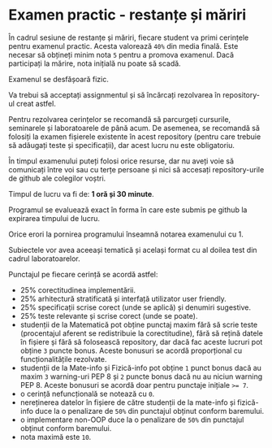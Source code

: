 # Examen practic - restanțe și măriri

În cadrul sesiune de restanțe și măriri, fiecare student va primi cerințele pentru examenul practic. Acesta valorează `40%` din media finală. Este necesar să obțineți minim nota `5` pentru a promova examenul. Dacă participați la mărire, nota inițială nu poate să scadă.

Examenul se desfășoară fizic.

Va trebui să acceptați assignmentul și să încărcați rezolvarea în repository-ul creat astfel.

Pentru rezolvarea cerințelor se recomandă să parcurgeți cursurile, seminarele și laboratoarele de până acum. De asemenea, se recomandă să folosiți la examen fișierele existente în acest repository (pentru care trebuie să adăugați teste și specificații), dar acest lucru nu este obligatoriu.

În timpul examenului puteți folosi orice resurse, dar nu aveți voie să comunicați între voi sau cu terțe persoane și nici să accesați repository-urile de github ale colegilor voștri.

Timpul de lucru va fi de: **1 oră și 30 minute**.

Programul se evaluează exact în forma în care este submis pe github la expirarea timpului de lucru.

Orice erori la pornirea programului înseamnă notarea examenului cu 1.

Subiectele vor avea aceeași tematică și același format cu al doilea test din cadrul laboratoarelor.

Punctajul pe fiecare cerință se acordă astfel:
- 25% corectitudinea implementării.
- 25% arhitectură stratificată și interfață utilizator user friendly.
- 25% specificații scrise corect (unde se aplică) și denumiri sugestive.
- 25% teste relevante și scrise corect (unde se poate).
- studenții de la Matematică pot obține punctaj maxim fără să scrie teste (procentajul aferent se redistribuie la corectitudine), fără să rețină datele în fișiere și fără să folosească repository, dar dacă fac aceste lucruri pot obține `3` puncte bonus. Aceste bonusuri se acordă proporțional cu funcționalitățile rezolvate. 
- studenții de la Mate-info și Fizică-info pot obține `1` punct bonus dacă au maxim `3` warning-uri PEP 8 și `2` puncte bonus dacă nu au niciun warning PEP 8. Aceste bonusuri se acordă doar pentru punctaje inițiale `>= 7`.
- o cerință nefuncțională se notează cu `0`. 
- nereținerea datelor în fișiere de către studenții de la mate-info și fizică-info duce la o penalizare de `50%` din punctajul obținut conform baremului. 
- o implementare non-OOP duce la o penalizare de `50%` din punctajul obținut conform baremului.
- nota maximă este `10`.
